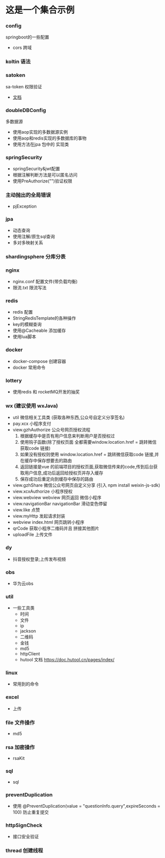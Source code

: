 # 这是一个集合示例

### config

springboot的一些配置

* cors 跨域


### koltin 语法

### satoken

sa-token 权限验证

* [文档](http://sa-token.dev33.cn/doc/#/)

### doubleDBConfig

多数据源
* 使用aop实现的多数据源实例
* 使用aop和redis实现的多数据库的事物
* 使用方法在jpa 包中的 实现类

### springSecurity
* springSecurity&jwt配置
* 根据注解判断方法是可以匿名访问
* 使用PreAuthorize("")验证权限

### 主动抛出的全局错误
* pjException

### jpa

* 动态查询
* 使用注解/原生sql查询
* 多对多映射关系

### shardingsphere 分库分表


### nginx
* nginx.conf 配置文件(带负载均衡)
* 限流.txt 限流写法

### redis
 * redis 配置
 * StringRedisTemplate的各种操作
 * key的模糊查询
 * 使用@Cacheable 添加缓存
 * 使用lua脚本

### docker
* docker-compose 创建容器
* docker 常用命令

### lottery 
* 使用redis 和 rocketMQ开发的抽奖

### wx (建议使用 wxJava)
* util 微信相关工具类 (获取各种东西,公众号自定义分享签名)
* pay.xcx 小程序支付
* view.gzhAuthorize 公众号网页授权流程
    1. 根据缓存中是否有用户信息来判断用户是否授权过
    2. 使用钩子函数(除了授权页面 全都需要window.location.href = 跳转微信获取code 链接)
    3. 如果没有授权则使用 window.location.href = 跳转微信获取code 链接,并在缓存中保存想要去的路由
    4. 返回链接是vue 的前端项目的授权页面,获取微信传来的code,传到后台获取用户信息,成功后返回给授权页并存入缓存
    5. 保存成功后重定向到缓存中保存的路由
* view.gzhShare 微信公众号网页自定义分享 (引入 npm install weixin-js-sdk)
* view.xcxAuthorize 小程序授权
* view.webview webview 网页返回 微信小程序
* view.navigationBar navigationBar 滑动变色停留
* view.like 点赞
* view.myHttp 发起请求封装
* webview index.html 网页跳转小程序
* qrCode 获取小程序二维码并且 拼接其他图片
* uploadFile 上传文件

### dy
* 抖音授权登录;上传发布视频

### obs

* 华为云obs

### util

* 一些工具类
  * 时间
  * 文件
  * ip
  * jackson
  * 二维码
  * 金钱
  * md5
  * httpClient
  * hutool 文档 https://doc.hutool.cn/pages/index/
### linux

* 常用到的命令

### excel

* 上传

### file 文件操作

* md5

### rsa 加密操作

* rsaKit

### sql

* sql 

### preventDuplication

* 使用  @PreventDuplication(value = "questionInfo.query",expireSeconds = 100)  防止重复提交

### httpSignCheck

* 接口安全验证

### thread 创建线程

